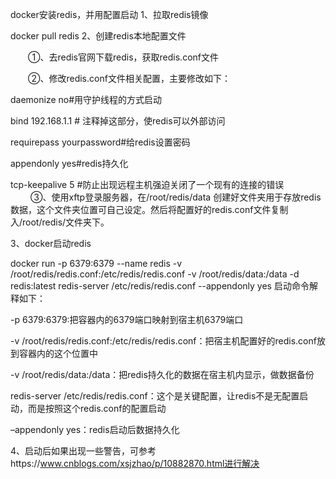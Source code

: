 docker安装redis，并用配置启动
1、拉取redis镜像

docker pull redis
2、创建redis本地配置文件

　　①、去redis官网下载redis，获取redis.conf文件

　　②、修改redis.conf文件相关配置，主要修改如下：



daemonize no#用守护线程的方式启动

bind 192.168.1.1 # 注释掉这部分，使redis可以外部访问

requirepass yourpassword#给redis设置密码

appendonly yes#redis持久化

tcp-keepalive 5 #防止出现远程主机强迫关闭了一个现有的连接的错误
　
　③、使用xftp登录服务器，在/root/redis/data 创建好文件夹用于存放redis数据，这个文件夹位置可自己设定。然后将配置好的redis.conf文件复制入/root/redis/文件夹下。

3、docker启动redis

docker run -p 6379:6379 --name redis -v /root/redis/redis.conf:/etc/redis/redis.conf  -v /root/redis/data:/data -d redis:latest redis-server /etc/redis/redis.conf --appendonly yes
启动命令解释如下：

-p 6379:6379:把容器内的6379端口映射到宿主机6379端口

-v /root/redis/redis.conf:/etc/redis/redis.conf：把宿主机配置好的redis.conf放到容器内的这个位置中

-v /root/redis/data:/data：把redis持久化的数据在宿主机内显示，做数据备份

redis-server /etc/redis/redis.conf：这个是关键配置，让redis不是无配置启动，而是按照这个redis.conf的配置启动

–appendonly yes：redis启动后数据持久化

4、启动后如果出现一些警告，可参考https://www.cnblogs.com/xsjzhao/p/10882870.html进行解决

 